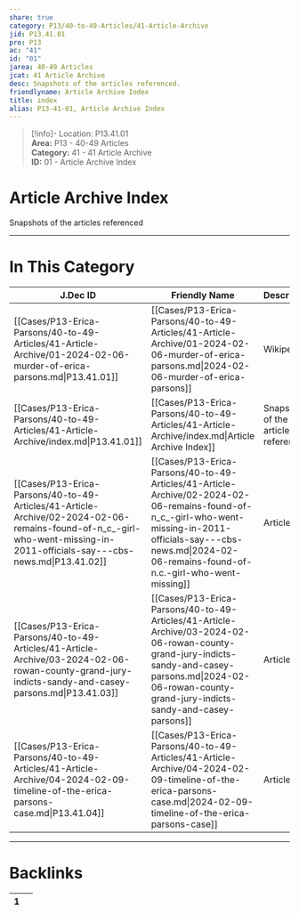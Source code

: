 ```yaml
---  
share: true  
category: P13/40-to-49-Articles/41-Article-Archive  
jid: P13.41.01  
pro: P13  
ac: "41"  
id: "01"  
jarea: 40-49 Articles  
jcat: 41 Article Archive  
desc: Snapshots of the articles referenced.  
friendlyname: Article Archive Index  
title: index  
alias: P13-41-01, Article Archive Index  
---  
```

  
>[!info]- Location: P13.41.01  
>**Area:** P13 - 40-49 Articles  
>**Category:** 41 - 41 Article Archive  
>**ID:** 01 - Article Archive Index  
  
# Article Archive Index  
  
Snapshots of the articles referenced  
   
  
  
---  
# In This Category  
  
| J.Dec ID                                                                                                                                                                  | Friendly Name                                                                                                                                                                                                          | Description                           |  
| ------------------------------------------------------------------------------------------------------------------------------------------------------------------------- | ---------------------------------------------------------------------------------------------------------------------------------------------------------------------------------------------------------------------- | ------------------------------------- |  
| [[Cases/P13-Erica-Parsons/40-to-49-Articles/41-Article-Archive/01-2024-02-06-murder-of-erica-parsons.md\|P13.41.01]]                                                      | [[Cases/P13-Erica-Parsons/40-to-49-Articles/41-Article-Archive/01-2024-02-06-murder-of-erica-parsons.md\|2024-02-06-murder-of-erica-parsons]]                                                                          | Wikipedia                             |  
| [[Cases/P13-Erica-Parsons/40-to-49-Articles/41-Article-Archive/index.md\|P13.41.01]]                                                                                      | [[Cases/P13-Erica-Parsons/40-to-49-Articles/41-Article-Archive/index.md\|Article Archive Index]]                                                                                                                       | Snapshots of the articles referenced. |  
| [[Cases/P13-Erica-Parsons/40-to-49-Articles/41-Article-Archive/02-2024-02-06-remains-found-of-n_c_-girl-who-went-missing-in-2011-officials-say---cbs-news.md\|P13.41.02]] | [[Cases/P13-Erica-Parsons/40-to-49-Articles/41-Article-Archive/02-2024-02-06-remains-found-of-n_c_-girl-who-went-missing-in-2011-officials-say---cbs-news.md\|2024-02-06-remains-found-of-n.c.-girl-who-went-missing]] | Article                               |  
| [[Cases/P13-Erica-Parsons/40-to-49-Articles/41-Article-Archive/03-2024-02-06-rowan-county-grand-jury-indicts-sandy-and-casey-parsons.md\|P13.41.03]]                      | [[Cases/P13-Erica-Parsons/40-to-49-Articles/41-Article-Archive/03-2024-02-06-rowan-county-grand-jury-indicts-sandy-and-casey-parsons.md\|2024-02-06-rowan-county-grand-jury-indicts-sandy-and-casey-parsons]]          | Article                               |  
| [[Cases/P13-Erica-Parsons/40-to-49-Articles/41-Article-Archive/04-2024-02-09-timeline-of-the-erica-parsons-case.md\|P13.41.04]]                                           | [[Cases/P13-Erica-Parsons/40-to-49-Articles/41-Article-Archive/04-2024-02-09-timeline-of-the-erica-parsons-case.md\|2024-02-09-timeline-of-the-erica-parsons-case]]                                                    | Article                               |  
  
  
---  
# Backlinks  
<div><table class="dataview table-view-table"><thead class="table-view-thead"><tr class="table-view-tr-header"><th class="table-view-th"><span></span><span class="dataview small-text">1</span></th><th class="table-view-th"><span></span></th></tr></thead><tbody class="table-view-tbody"></tbody></table></div>